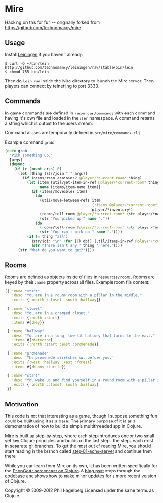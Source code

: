 # Mire

Hacking on this for fun -- originally forked from https://github.com/technomancy/mire

## Usage

Install [Leiningen](http://leiningen.org) if you haven't already:

    $ curl -O ~/bin/lein http://github.com/technomancy/leiningen/raw/stable/bin/lein
    $ chmod 755 bin/lein

Then do `lein run` inside the Mire directory to launch the Mire
server. Then players can connect by telnetting to port 3333.

## Commands

In game commands are defined in `resources/commands` with each command having
it's own file and loaded in the `user` namespace. A command returns a string
which is output to the users stream.

Command aliases are temporarily defined in `src/mire/commands.clj`

Example command `grab`:

```Clojure
(defn grab
  "Pick something up."
  [args]
  (dosync
    (if (> (count args) 0)
      (let [thing (str/join " " args)]
        (if (rooms/room-contains? @player/*current-room* thing)
          (let [item (util/get-item-in-ref @player/*current-room* thing)
                name (items/item-name item)]
            (if (items/moveable? item)
              (do
                (util/move-between-refs item
                                        (:items @player/*current-room*)
                                        player/*inventory*)
                (rooms/tell-room @player/*current-room* (str player/*name* " picked up " name "."))
                (str "You picked up " name "."))
              (do
                (rooms/tell-room @player/*current-room* (str player/*name* " tried to pick up " name ", and failed."))
                (str "You can't pick up " name "."))))
          (if (= thing "all")
            (str/join "\n" (for [[k obj] (util/items-in-ref @player/*current-room*)] (grab [(:name obj)])))
            (str "There isn't any " thing " here."))))
      (str "What do you want to get?"))))
```

## Rooms

Rooms are defined as objects inside of files in `resources/rooms`. Rooms are
keyed by their `:name` property across all files. Example room file content:

```Clojure
[{ :name "start"
   :desc "You are in a round room with a pillar in the middle."
   :exits { :north :closet :south :hallway}}

 { :name "closet"
   :desc "You are in a cramped closet."
   :exits {:south :start}
   :items #{:key}}

 { :name "hallway"
   :desc "You are in a long, low-lit hallway that turns to the east."
   :items #{:detector}
   :exits {:north :start :east :promenade}}

 { :name "promenade"
   :desc "The promenade stretches out before you."
   :exits {:west :hallway :east :forest}
   :items #{:bunny :turtle}}

 { :name "start"
   :desc "You wake up and find yourself in a round room with a pillar in the middle."
   :exits { :north :closet :south :hallway}
 }]
```

## Motivation

This code is not that interesting as a game, though I suppose
something fun could be built using it as a base. The primary purpose
of it is as a demonstration of how to build a simple multithreaded app
in Clojure.

Mire is built up step-by-step, where each step introduces one or two
small yet key Clojure principles and builds on the last step. The
steps each exist in separate git branches. To get the most out of
reading Mire, you should start reading in the branch called
[step-01-echo-server](http://github.com/technomancy/mire/tree/01-echo-server)
and continue from there.

While you can learn from Mire on its own, it has been written
specifically for the [PeepCode screencast on
Clojure](http://peepcode.com/products/functional-programming-with-clojure).
A [blog post](http://technomancy.us/136) steps through the codebase
and shows how to make minor updates for a more recent version of Clojure.

Copyright © 2009-2012 Phil Hagelberg
Licensed under the same terms as Clojure.
